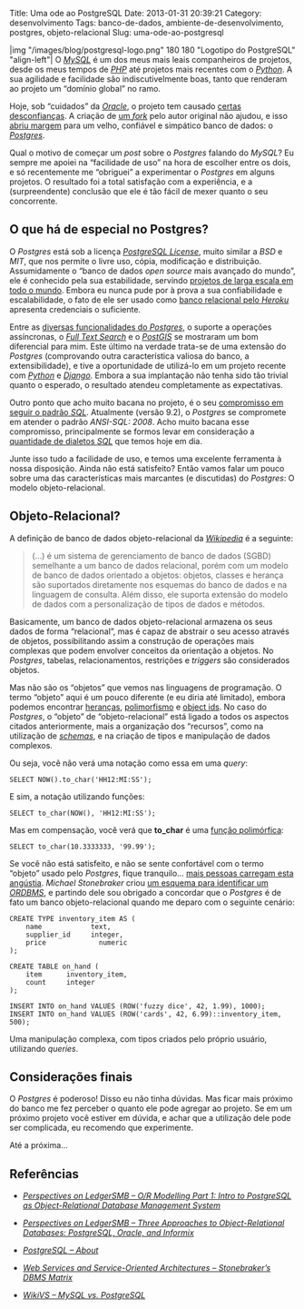 Title: Uma ode ao PostgreSQL
Date: 2013-01-31 20:39:21
Category: desenvolvimento
Tags: banco-de-dados, ambiente-de-desenvolvimento, postgres, objeto-relacional
Slug: uma-ode-ao-postgresql


|img "/images/blog/postgresql-logo.png" 180 180 "Logotipo do PostgreSQL" "align-left"|
O [*MySQL*][] é um dos meus mais leais companheiros de
projetos, desde os meus tempos de [*PHP*][] até projetos mais recentes
com o [*Python*][]. A sua agilidade e facilidade são indiscutivelmente
boas, tanto que renderam ao projeto um “domínio global” no ramo.

Hoje, sob “cuidados” da [*Oracle*][], o projeto tem causado [certas desconfianças][].
A criação de [um *fork*][] pelo autor original não
ajudou, e isso [abriu margem][] para um velho, confiável e simpático
banco de dados: o [*Postgres*][].

<!-- PELICAN_END_SUMMARY -->

Qual o motivo de começar um *post* sobre o *Postgres* falando do
*MySQL*? Eu sempre me apoiei na “facilidade de uso” na hora de escolher
entre os dois, e só recentemente me “obriguei” a experimentar o
*Postgres* em alguns projetos. O resultado foi a total satisfação com a
experiência, e a (surpreendente) conclusão que ele é tão fácil de mexer
quanto o seu concorrente.


O que há de especial no Postgres?
---------------------------------

O *Postgres* está sob a licença [*PostgreSQL License*][], muito similar
a *BSD* e *MIT*, que nos permite o livre uso, cópia, modificação e
distribuição. Assumidamente o “banco de dados *open source* mais
avançado do mundo”, ele é conhecido pela sua estabilidade, servindo
[projetos de larga escala em todo o mundo][]. Embora eu nunca pude por à
prova a sua confiabilidade e escalabilidade, o fato de ele ser usado
como [banco relacional pelo *Heroku*][] apresenta credenciais o
suficiente.

Entre as [diversas funcionalidades do *Postgres*][], o suporte a
operações assíncronas, o [*Full Text Search*][] e o [*PostGIS*][] se
mostraram um bom diferencial para mim. Este último na verdade trata-se
de uma extensão do *Postgres* (comprovando outra característica valiosa
do banco, a extensibilidade), e tive a oportunidade de utilizá-lo em um
projeto recente com [*Python*][1] e [*Django*][]. Embora a sua
implantação não tenha sido tão trivial quanto o esperado, o resultado
atendeu completamente as expectativas.

Outro ponto que acho muito bacana no projeto, é o seu [compromisso em seguir o padrão *SQL*][].
Atualmente (versão 9.2), o *Postgres* se
compromete em atender o padrão *ANSI-SQL: 2008*. Acho muito bacana esse
compromisso, principalmente se formos levar em consideração a
[quantidade de dialetos *SQL*][] que temos hoje em dia.

Junte isso tudo a facilidade de uso, e temos uma excelente ferramenta à
nossa disposição. Ainda não está satisfeito? Então vamos falar um pouco
sobre uma das características mais marcantes (e discutidas) do
*Postgres*: O modelo objeto-relacional.


Objeto-Relacional?
------------------

A definição de banco de dados objeto-relacional da [*Wikipedia*][] é a
seguinte:

> (...) é um sistema de gerenciamento de banco de dados
> (SGBD) semelhante a um banco de dados
> relacional, porém com um modelo de banco de dados orientado a objetos:
> objetos, classes e herança são suportados diretamente nos esquemas do
> banco de dados e na linguagem de consulta. Além disso, ele suporta
> extensão do modelo de dados com a personalização de tipos de dados e
> métodos.

Basicamente, um banco de dados objeto-relacional armazena os seus dados
de forma “relacional”, mas é capaz de abstrair o seu acesso através de
objetos, possibilitando assim a construção de operações mais complexas
que podem envolver conceitos da orientação a objetos. No *Postgres*,
tabelas, relacionamentos, restrições e *triggers* são considerados
objetos.

Mas não são os “objetos” que vemos nas linguagens de programação. O
termo “objeto” aqui é um pouco diferente (e eu diria até limitado),
embora podemos encontrar [heranças][], [polimorfismo][] e [object ids][].
No caso do *Postgres*, o “objeto” de “objeto-relacional” está
ligado a todos os aspectos citados anteriormente, mais a organização dos
“recursos”, como na utilização de [*schemas*][], e na criação de tipos e
manipulação de dados complexos.

Ou seja, você não verá uma notação como essa em uma *query*:

    SELECT NOW().to_char('HH12:MI:SS');

E sim, a notação utilizando funções:

    SELECT to_char(NOW(), 'HH12:MI:SS');

Mas em compensação, você verá que **to\_char** é uma [função polimórfica][]:

    SELECT to_char(10.3333333, '99.99');

Se você não está satisfeito, e não se sente confortável com o termo
“objeto” usado pelo *Postgres*, fique tranquilo… [mais pessoas carregam esta angústia][].
*Michael Stonebraker* criou [um esquema para identificar um *ORDBMS*][],
e partindo dele sou obrigado a concordar que
o *Postgres* é de fato um banco objeto-relacional quando me deparo com o
seguinte cenário:

    CREATE TYPE inventory_item AS (
        name            text,
        supplier_id     integer,
        price             numeric
    );

    CREATE TABLE on_hand (
        item      inventory_item,
        count     integer
    );
    
    INSERT INTO on_hand VALUES (ROW('fuzzy dice', 42, 1.99), 1000);
    INSERT INTO on_hand VALUES (ROW('cards', 42, 6.99)::inventory_item, 500);

Uma manipulação complexa, com tipos criados pelo próprio usuário,
utilizando *queries*.


Considerações finais
--------------------

O *Postgres* é poderoso! Disso eu não tinha dúvidas. Mas ficar mais
próximo do banco me fez perceber o quanto ele pode agregar ao projeto.
Se em um próximo projeto você estiver em dúvida, e achar que a
utilização dele pode ser complicada, eu recomendo que experimente.

Até a próxima…


Referências
-----------

* [*Perspectives on LedgerSMB – O/R Modelling Part 1: Intro to PostgreSQL as Object-Relational Database Management System*][]
* [*Perspectives on LedgerSMB – Three Approaches to Object-Relational Databases: PostgreSQL, Oracle, and Informix*][]
* [*PostgreSQL – About*][]
* [*Web Services and Service-Oriented Architectures – Stonebraker’s DBMS Matrix*][]
* [*WikiVS – MySQL vs. PostgreSQL*][]


  [*MySQL*]: http://www.mysql.com/
    "Leia mais sobre o MySQL na página oficial do projeto"
  [*PHP*]: {tag}php
    "Leia mais sobre PHP"
  [*Python*]: {tag}python
    "Leia mais sobre Python"
  [*Oracle*]: http://www.oracle.com/
    "Página oficial da Oracle"
  [certas desconfianças]: http://www.infoq.com/br/news/2012/08/oracle-mysql-preocupa#.UDfedu0QkJA.twitter
    "MySQL será fechado?"
  [um *fork*]: https://mariadb.org/pt-br/
    "Conheça o MariaDB"
  [abriu margem]: http://br-linux.org/2013/mais-um-opensuse-confirma-que-vai-abandonar-mysql-e-adotar-mariadb/
    "OpenSUSE deixa o MySQL"
  [*Postgres*]: http://www.postgresql.org/
    "Página oficial do projeto"
  [*PostgreSQL License*]: http://www.postgresql.org/about/licence/
    "Leia mais sobre a licença PostgreSQL"
  [projetos de larga escala em todo o mundo]: http://www.postgresql.org/about/users/
    "Conheça alguns projetos relevantes que utilizam o Postgres"
  [banco relacional pelo *Heroku*]: https://postgres.heroku.com/postgres
    "Why Postres"
  [diversas funcionalidades do *Postgres*]: http://www.postgresql.org/about/featurematrix/
    "Feature Matrix"
  [*Full Text Search*]: http://www.postgresql.org/docs/9.2/static/textsearch.html
    "Leia mais sobre na documentação do Postgres"
  [*PostGIS*]: http://postgis.refractions.net/
    "Leia mais sobre PostGIS"
  [1]: {tag}python
    "Leia mais sobre Python"
  [*Django*]: {tag}django
    "Leia mais sobre Django"
  [compromisso em seguir o padrão *SQL*]: http://www.postgresql.org/docs/9.2/static/features.html
    "SQL Conformance"
  [quantidade de dialetos *SQL*]: http://en.wikibooks.org/wiki/SQL_dialects_reference
    "SQL dialects"
  [*Wikipedia*]: http://pt.wikipedia.org/wiki/Banco_de_dados_objeto-relacional
    "Leia mas sobre Objeto-Relacional na Wikipedia"
  [heranças]: http://www.postgresql.org/docs/9.2/static/ddl-inherit.html
    "Leia mais sobre herança de tabelas no Postgres"
  [polimorfismo]: http://www.postgresql.org/docs/9.2/static/extend-type-system.html#EXTEND-TYPES-POLYMORPHIC
    "Leia mais sobre tipos polimórficos no Postgres"
  [object ids]: http://stackoverflow.com/questions/5625585/sql-postgres-oids-what-are-they-and-why-are-they-useful
    "Saiba mais sobre os OIDs"
  [*schemas*]: http://www.postgresql.org/docs/9.2/static/ddl-schemas.html
    "Leia mais sobre Schemas no Postgres"
  [função polimórfica]: http://www.postgresql.org/docs/8.3/static/xfunc-sql.html#AEN40446
    "Leia mais sobre funções polimórficas no Postgres"
  [mais pessoas carregam esta angústia]: http://www.postgresql.org/message-id/1335420139.28653.59.camel@jdavis
    "Devemos parar de usar o termo objeto no Postgres?"
  [um esquema para identificar um *ORDBMS*]: http://www.service-architecture.com/object-oriented-databases/articles/stonebrakers_dbms_matrix.html
    "Stonebraker's DBMS Matrix"
  [*Perspectives on LedgerSMB – O/R Modelling Part 1: Intro to PostgreSQL as Object-Relational Database Management System*]: http://ledgersmbdev.blogspot.com.br/2012/08/intro-to-postgresql-as-object.html
    "Leia mais sobre o modelo objeto-relacional do Postgres"
  [*Perspectives on LedgerSMB – Three Approaches to Object-Relational Databases: PostgreSQL, Oracle, and Informix*]: http://ledgersmbdev.blogspot.com.br/2012/10/three-approaches-to-object-relational.html
    "Leia o comparativo do approach de Postgres e Oracle em relação ao termo Object-Relational"
  [*PostgreSQL – About*]: http://www.postgresql.org/about/
    "Leia tudo sobre o Postgres"
  [*Web Services and Service-Oriented Architectures – Stonebraker’s DBMS Matrix*]: http://www.service-architecture.com/object-oriented-databases/articles/stonebrakers_dbms_matrix.html
    "Conheça a linha tênue que separa um ORDBMS de um ODBMS"
  [*WikiVS – MySQL vs. PostgreSQL*]: http://www.wikivs.com/wiki/MySQL_vs_PostgreSQL
    "Veja um comparativo entre MySQL e PostgreSQL"
